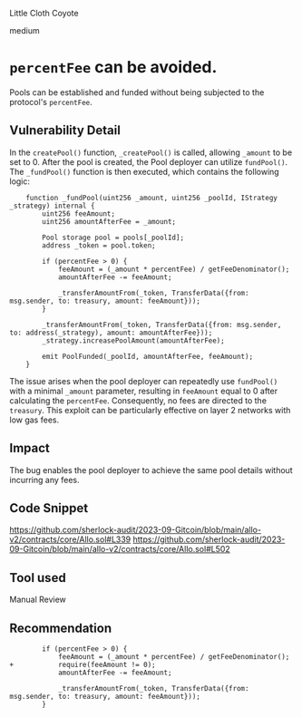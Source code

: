 Little Cloth Coyote

medium

# `percentFee` can be avoided.
Pools can be established and funded without being subjected to the protocol's `percentFee`.

## Vulnerability Detail
In the `createPool()` function, `_createPool()` is called, allowing `_amount` to be set to 0. After the pool is created, the Pool deployer can utilize `fundPool()`. The `_fundPool()` function is then executed, which contains the following logic:
```solidity
    function _fundPool(uint256 _amount, uint256 _poolId, IStrategy _strategy) internal {
        uint256 feeAmount;
        uint256 amountAfterFee = _amount;

        Pool storage pool = pools[_poolId];
        address _token = pool.token;

        if (percentFee > 0) {
            feeAmount = (_amount * percentFee) / getFeeDenominator();
            amountAfterFee -= feeAmount;

            _transferAmountFrom(_token, TransferData({from: msg.sender, to: treasury, amount: feeAmount}));
        }

        _transferAmountFrom(_token, TransferData({from: msg.sender, to: address(_strategy), amount: amountAfterFee}));
        _strategy.increasePoolAmount(amountAfterFee);

        emit PoolFunded(_poolId, amountAfterFee, feeAmount);
    }
```
The issue arises when the pool deployer can repeatedly use `fundPool()` with a minimal `_amount` parameter, resulting in `feeAmount` equal to 0 after calculating the `percentFee`. Consequently, no fees are directed to the `treasury`. This exploit can be particularly effective on layer 2 networks with low gas fees.

## Impact
The bug enables the pool deployer to achieve the same pool details without incurring any fees.
## Code Snippet
https://github.com/sherlock-audit/2023-09-Gitcoin/blob/main/allo-v2/contracts/core/Allo.sol#L339
https://github.com/sherlock-audit/2023-09-Gitcoin/blob/main/allo-v2/contracts/core/Allo.sol#L502
## Tool used

Manual Review

## Recommendation
```solidity
        if (percentFee > 0) {
            feeAmount = (_amount * percentFee) / getFeeDenominator();
+           require(feeAmount != 0);
            amountAfterFee -= feeAmount;

            _transferAmountFrom(_token, TransferData({from: msg.sender, to: treasury, amount: feeAmount}));
        }
```